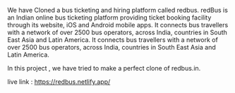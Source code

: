 We have Cloned a bus ticketing and hiring platform called redbus. redBus is an Indian online bus ticketing platform providing ticket booking facility through its website, iOS and Android mobile apps. It connects bus travellers with a network of over 2500 bus operators, across India, countries in South East Asia and Latin America. It connects bus travellers with a network of over 2500 bus operators, across India, countries in South East Asia and Latin America.

In this project , we have tried to make a perfect clone of redbus.in.

live link : https://redbus.netlify.app/
